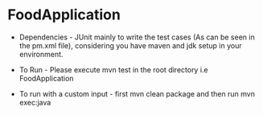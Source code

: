 # FoodApplication

- Dependencies - JUnit mainly to write the test cases (As can be seen in the pm.xml file), considering you have maven and jdk setup in your environment.

- To Run - Please execute mvn test in the root directory i.e FoodApplication
- To run with a custom input - first mvn clean package and then run mvn exec:java

